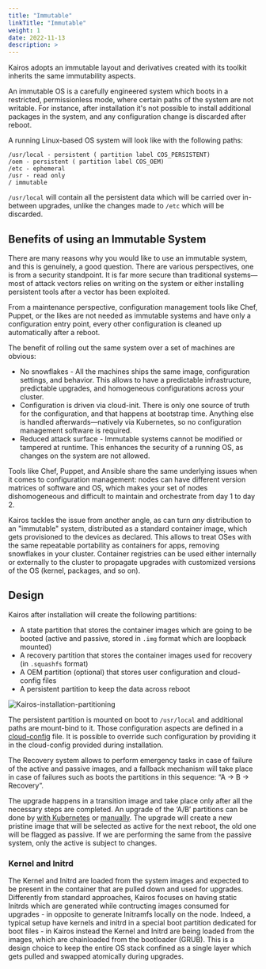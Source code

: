 ```yaml
---
title: "Immutable"
linkTitle: "Immutable"
weight: 1
date: 2022-11-13
description: >
---
```


Kairos adopts an immutable layout and derivatives created with its toolkit inherits the same immutability aspects.

An immutable OS is a carefully engineered system which boots in a restricted, permissionless mode, where certain paths of the system are not writable. For instance, after installation it's not possible to install additional packages in the system, and any configuration change is discarded after reboot.

A running Linux-based OS system will look like with the following paths:

```
/usr/local - persistent ( partition label COS_PERSISTENT)
/oem - persistent ( partition label COS_OEM)
/etc - ephemeral
/usr - read only
/ immutable
```

`/usr/local` will contain all the persistent data which will be carried over in-between upgrades, unlike the changes made to `/etc` which will be discarded.

## Benefits of using an Immutable System

There are many reasons why you would like to use an immutable system, and this is genuinely, a good question. There are various perspectives, one is from a security standpoint. It is far more secure than traditional systems—most of attack vectors relies on writing on the system or either installing persistent tools after a vector has been exploited.

From a maintenance perspective, configuration management tools like Chef, Puppet, or the likes are not needed as immutable systems and have only a configuration entry point, every other configuration is cleaned up automatically after a reboot.

The benefit of rolling out the same system over a set of machines are obvious:

- No snowflakes - All the machines ships the same image, configuration settings, and behavior. This allows to have a predictable infrastructure, predictable upgrades, and homogeneous configurations across your cluster.
- Configuration is driven via cloud-init. There is only one source of truth for the configuration, and that happens at bootstrap time. Anything else is handled afterwards—natively via Kubernetes, so no configuration management software is required.
- Reduced attack surface - Immutable systems cannot be modified or tampered at runtime. This enhances the security of a running OS, as changes on the system are not allowed.

Tools like Chef, Puppet, and Ansible share the same underlying issues when it comes to configuration management: nodes can have different version matrices of software and OS, which makes your set of nodes dishomogeneous and difficult to maintain and orchestrate from day 1 to day 2.

Kairos tackles the issue from another angle, as can turn _any_ distribution to an "immutable" system, distributed as a standard container image, which gets provisioned to the devices as declared. This allows to treat OSes with the same repeatable portability as containers for apps, removing snowflakes in your cluster. Container registries can be used either internally or externally to the cluster to propagate upgrades with customized versions of the OS (kernel, packages, and so on).

## Design

Kairos after installation will create the following partitions:

- A state partition that stores the container images which are going to be booted (active and passive, stored in `.img` format which are loopback mounted)
- A recovery partition that stores the container images used for recovery (in `.squashfs` format)
- A OEM partition (optional) that stores user configuration and cloud-config files
- A persistent partition to keep the data across reboot

![Kairos-installation-partitioning](https://user-images.githubusercontent.com/2420543/195111190-3bdfb917-312a-40f4-b0bc-4a65a701c06b.png)

The persistent partition is mounted on boot to `/usr/local` and additional paths are mount-bind to it. Those configuration aspects are defined in a [cloud-config](https://github.com/kairos-io/kairos/blob/a1a9bef4dff30e0718fa4d2697f075ce37c7ed90/overlay/files/system/oem/11_persistency.yaml#L11) file. It is possible to override such configuration by providing it in the cloud-config provided during installation.

The Recovery system allows to perform emergency tasks in case of failure of the active and passive images, and a fallback mechanism will take place in case of failures such as boots the partitions in this sequence: “A -> B -> Recovery”.

The upgrade happens in a transition image and take place only after all the necessary steps are completed. An upgrade of the ‘A/B’ partitions can be done by [with Kubernetes](/upgrade/kubernetes) or [manually](/upgrade/manual). The upgrade will create a new pristine image that will be selected as active for the next reboot, the old one will be flagged as passive. If we are performing the same from the passive system, only the active is subject to changes.

### Kernel and Initrd

The Kernel and Initrd are loaded from the system images and expected to be present in the container that are pulled down and used for upgrades. Differently from standard approaches, Kairos focuses on having static Initrds which are generated while contructing images consumed for upgrades - in opposite to generate Initramfs locally on the node. Indeed, a typical setup have kernels and initrd in a special boot partition dedicated for boot files - in Kairos instead the Kernel and Initrd are being loaded from the images, which are chainloaded from the bootloader (GRUB). This is a design choice to keep the entire OS stack confined as a single layer which gets pulled and swapped atomically during upgrades.
